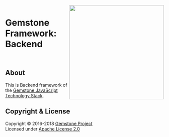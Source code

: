 
<img src="https://rawgit.com/gemstonejs/gemstone-artwork/master/gemstone-logo-white.svg" width="300" align="right" alt=""/>

Gemstone Framework: Backend
===========================

<p/>
<img src="https://nodei.co/npm/gemstone-framework-backend.png?downloads=true&stars=true" alt=""/>
<p/>
<img src="https://david-dm.org/rse/gemstone-framework-backend.png" alt=""/>

About
-----

This is Backend framework of the
[Gemstone JavaScript Technology Stack](http://gemstonejs.com).

Copyright &amp; License
-----------------------

Copyright &copy; 2016-2018 [Gemstone Project](http://gemstonejs.com)<br/>
Licensed under [Apache License 2.0](https://spdx.org/licenses/Apache-2.0)

